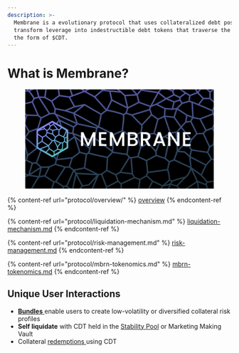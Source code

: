 ```yaml
---
description: >-
  Membrane is a evolutionary protocol that uses collateralized debt positions to
  transform leverage into indestructible debt tokens that traverse the Cosmos in
  the form of $CDT.
---
```


# What is Membrane?

<figure><img src=".gitbook/assets/image.png" alt=""><figcaption></figcaption></figure>

{% content-ref url="protocol/overview/" %}
[overview](protocol/overview/)
{% endcontent-ref %}

{% content-ref url="protocol/liquidation-mechanism.md" %}
[liquidation-mechanism.md](protocol/liquidation-mechanism.md)
{% endcontent-ref %}

{% content-ref url="protocol/risk-management.md" %}
[risk-management.md](protocol/risk-management.md)
{% endcontent-ref %}

{% content-ref url="protocol/mbrn-tokenomics.md" %}
[mbrn-tokenomics.md](protocol/mbrn-tokenomics.md)
{% endcontent-ref %}

## Unique User Interactions

* [**Bundles** ](protocol/overview/asset-bundles.md)enable users to create low-volatility or diversified collateral risk profiles
* **Self liquidate** with CDT held in the [Stability Pool](smart-contracts/stability-pool.md) or Marketing Making Vault
* Collateral [redemptions ](smart-contracts/positions.md#redeemcollateral)using CDT
